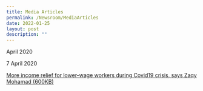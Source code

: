 ```yaml
---
title: Media Articles
permalink: /Newsroom/MediaArticles
date: 2022-01-25
layout: post
description: ""
---
```







April 2020

7 April 2020

[More income relief for lower-wage workers during Covid19 crisis, says Zaqy Mohamad (600KB)](http://www.workfare.gov.sg/Media%20Articles/Documents/More%20income%20relief%20for%20lower-wage%20workers%20during%20Covid19%20crisis.pdf)